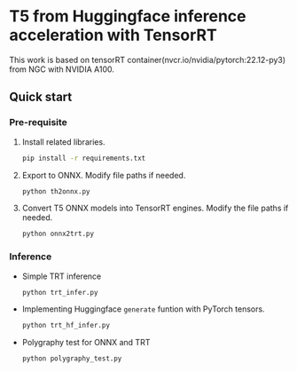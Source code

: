 # T5 from Huggingface inference acceleration with TensorRT

This work is based on tensorRT container(nvcr.io/nvidia/pytorch:22.12-py3) from NGC with NVIDIA A100. 

## Quick start
### Pre-requisite
1. Install related libraries.
    ```bash
    pip install -r requirements.txt
    ```

2. Export to ONNX. Modify file paths if needed.
    ```bash
    python th2onnx.py
    ```

3. Convert T5 ONNX models into TensorRT engines. Modify the file paths if needed.
    ```bash
    python onnx2trt.py
    ```

### Inference
- Simple TRT inference
    ```bash
    python trt_infer.py
    ```

- Implementing Huggingface `generate` funtion with PyTorch tensors.
    ```bash
    python trt_hf_infer.py
    ```

- Polygraphy test for ONNX and TRT 
    ```bash
    python polygraphy_test.py
    ```

